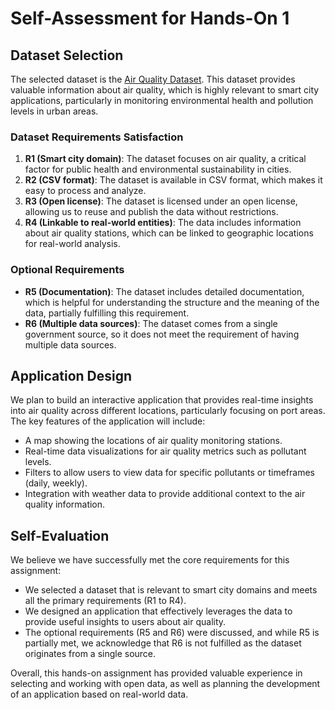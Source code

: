 # Self-Assessment for Hands-On 1

## Dataset Selection
The selected dataset is the [Air Quality Dataset](https://datos.gob.es/es/catalogo/l01330241-calidad-del-aire-estaciones-moviles-campana-portuarios). This dataset provides valuable information about air quality, which is highly relevant to smart city applications, particularly in monitoring environmental health and pollution levels in urban areas.

### Dataset Requirements Satisfaction
1. **R1 (Smart city domain)**: The dataset focuses on air quality, a critical factor for public health and environmental sustainability in cities.
2. **R2 (CSV format)**: The dataset is available in CSV format, which makes it easy to process and analyze.
3. **R3 (Open license)**: The dataset is licensed under an open license, allowing us to reuse and publish the data without restrictions.
4. **R4 (Linkable to real-world entities)**: The data includes information about air quality stations, which can be linked to geographic locations for real-world analysis.

### Optional Requirements
- **R5 (Documentation)**: The dataset includes detailed documentation, which is helpful for understanding the structure and the meaning of the data, partially fulfilling this requirement.
- **R6 (Multiple data sources)**: The dataset comes from a single government source, so it does not meet the requirement of having multiple data sources.

## Application Design
We plan to build an interactive application that provides real-time insights into air quality across different locations, particularly focusing on port areas. The key features of the application will include:
- A map showing the locations of air quality monitoring stations.
- Real-time data visualizations for air quality metrics such as pollutant levels.
- Filters to allow users to view data for specific pollutants or timeframes (daily, weekly).
- Integration with weather data to provide additional context to the air quality information.

## Self-Evaluation
We believe we have successfully met the core requirements for this assignment:
- We selected a dataset that is relevant to smart city domains and meets all the primary requirements (R1 to R4).
- We designed an application that effectively leverages the data to provide useful insights to users about air quality.
- The optional requirements (R5 and R6) were discussed, and while R5 is partially met, we acknowledge that R6 is not fulfilled as the dataset originates from a single source.

Overall, this hands-on assignment has provided valuable experience in selecting and working with open data, as well as planning the development of an application based on real-world data.
